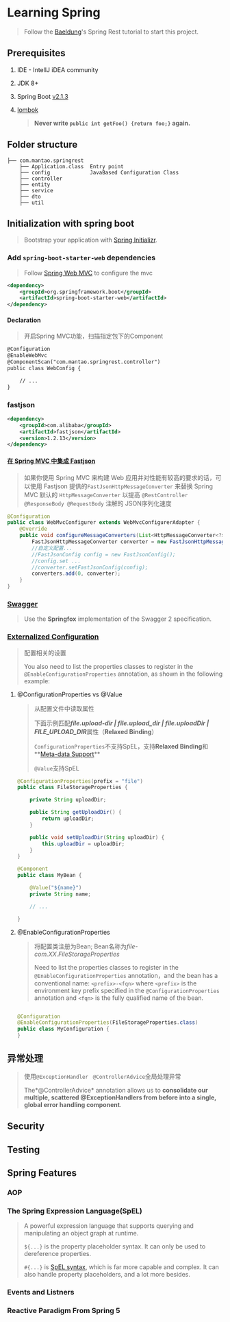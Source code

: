 # Learning Spring
> Follow the [Baeldung](https://www.baeldung.com)'s Spring Rest tutorial to start this project.



## Prerequisites

1. IDE - IntellJ iDEA community
2. JDK 8+
3. Spring Boot [v2.1.3](https://docs.spring.io/spring-boot/docs/2.1.3.RELEASE/reference/htmlsingle/)

4. [lombok](https://projectlombok.org/setup/maven)

   > **Never write `public int getFoo() {return foo;}` again.**

## Folder structure

```
├── com.mantao.springrest
	├── Application.class  Entry point
	├── config             JavaBased Configuration Class
	├── controller
	├── entity
	├── service
	├── dto
	├── util
```



## Initialization with spring boot

> Bootstrap your application with [Spring Initializr](https://start.spring.io/).



### Add `spring-boot-starter-web` dependencies

> Follow [Spring Web MVC](https://docs.spring.io/spring/docs/5.1.5.RELEASE/spring-framework-reference/web.html#mvc) to configure the mvc

```xml
<dependency>
    <groupId>org.springframework.boot</groupId>
    <artifactId>spring-boot-starter-web</artifactId>
</dependency>
```

#### Declaration

> 开启Spring MVC功能，扫描指定包下的Component

```xml
@Configuration
@EnableWebMvc
@ComponentScan("com.mantao.springrest.controller")
public class WebConfig {

    // ...
}
```

### fastjson

```xml
<dependency>
    <groupId>com.alibaba</groupId>
    <artifactId>fastjson</artifactId>
    <version>1.2.13</version>
</dependency>
```

#### [在 Spring MVC 中集成 Fastjson](https://github.com/alibaba/fastjson/wiki/%E5%9C%A8-Spring-%E4%B8%AD%E9%9B%86%E6%88%90-Fastjson)

> 如果你使用 Spring MVC 来构建 Web 应用并对性能有较高的要求的话，可以使用 Fastjson 提供的`FastJsonHttpMessageConverter` 来替换 Spring MVC 默认的 `HttpMessageConverter` 以提高 `@RestController @ResponseBody @RequestBody` 注解的 JSON序列化速度

```java
@Configuration
public class WebMvcConfigurer extends WebMvcConfigurerAdapter {
    @Override
    public void configureMessageConverters(List<HttpMessageConverter<?>> converters) {
        FastJsonHttpMessageConverter converter = new FastJsonHttpMessageConverter();
        //自定义配置...
        //FastJsonConfig config = new FastJsonConfig();
        //config.set ...
        //converter.setFastJsonConfig(config);
        converters.add(0, converter);
    }
}
```



### [Swagger](https://www.baeldung.com/swagger-2-documentation-for-spring-rest-api)

> Use the **Springfox** implementation of the Swagger 2 specification.



### [Externalized Configuration](https://docs.spring.io/spring-boot/docs/2.1.3.RELEASE/reference/htmlsingle/#boot-features-external-config)

> 配置相关的设置
>
> You also need to list the properties classes to register in the `@EnableConfigurationProperties` annotation, as shown in the following example:

1. @ConfigurationProperties vs @Value

   > 从配置文件中读取属性
   >
   > 下面示例匹配***file.upload-dir | file.upload_dir | file.uploadDir | FILE_UPLOAD_DIR***属性（**Relaxed Binding**）
   >
   > `ConfigurationProperties`不支持SpEL，支持**Relaxed Binding**和**[Meta-data Support](https://docs.spring.io/spring-boot/docs/2.1.3.RELEASE/reference/htmlsingle/#configuration-metadata-format)**
   >
   > `@Value`支持SpEL

   ```java
   @ConfigurationProperties(prefix = "file")
   public class FileStorageProperties {
   
       private String uploadDir;
   
       public String getUploadDir() {
           return uploadDir;
       }
   
       public void setUploadDir(String uploadDir) {
           this.uploadDir = uploadDir;
       }
   }
   
   @Component
   public class MyBean {
   
       @Value("${name}")
       private String name;
   
       // ...
   
   }
   ```

2. @EnableConfigurationProperties

   > 将配置类注册为Bean; Bean名称为*file-com.XX.FileStorageProperties*
   >
   > Need to list the properties classes to register in the `@EnableConfigurationProperties` annotation，and the bean has a conventional name: `<prefix>-<fqn>` where `<prefix>` is the environment key prefix specified in the `@ConfigurationProperties` annotation and `<fqn>` is the fully qualified name of the bean. 

   ```java
   
   @Configuration
   @EnableConfigurationProperties(FileStorageProperties.class)
   public class MyConfiguration {
   }
   
   ```

   

## 异常处理

> 使用`@ExceptionHandler ` `@ControllerAdvice`全局处理异常
>
> The*@ControllerAdvice* annotation allows us to **consolidate our multiple, scattered @ExceptionHandlers from before into a single, global error handling component**.



## Security



## Testing







## Spring Features

### AOP



### The Spring Expression Language(SpEL)

> A powerful expression language that supports querying and manipulating an object graph at runtime.
>
> `${...}` is the property placeholder syntax. It can only be used to dereference properties.
>
> `#{...}` is [SpEL syntax](http://docs.spring.io/spring/docs/current/spring-framework-reference/html/expressions.html), which is far more capable and complex. It can also handle property placeholders, and a lot more besides.





### Events and Listners



### Reactive Paradigm From Spring 5